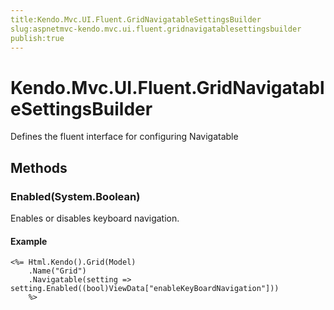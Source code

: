 ```yaml
---
title:Kendo.Mvc.UI.Fluent.GridNavigatableSettingsBuilder
slug:aspnetmvc-kendo.mvc.ui.fluent.gridnavigatablesettingsbuilder
publish:true
---
```


# Kendo.Mvc.UI.Fluent.GridNavigatableSettingsBuilder

Defines the fluent interface for configuring Navigatable

## Methods

### Enabled(System.Boolean)
Enables or disables keyboard navigation.

#### Example
    <%= Html.Kendo().Grid(Model)
        .Name("Grid")
        .Navigatable(setting => setting.Enabled((bool)ViewData["enableKeyBoardNavigation"]))
        %>